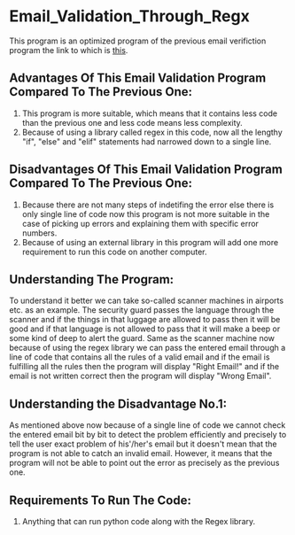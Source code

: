 # Email_Validation_Through_Regx

This program is an optimized program of the previous email verifiction program the link to which is [this](https://github.com/RabbanAli1122/Email_Validation_program/tree/main).

## Advantages Of This Email Validation Program Compared To The Previous One:

1. This program is more suitable, which means that it contains less code than the previous one and less code means less complexity.
2. Because of using a library called regex in this code, now all the lengthy "if", "else" and "elif" statements had narrowed down to a single line.

## Disadvantages Of This Email Validation Program Compared To The Previous One:

1. Because there are not many steps of indetifing the error else there is only single line of code now this program is not more suitable in the case of picking up errors and explaining them with specific error numbers.
2. Because of using an external library in this program will add one more requirement to run this code on another computer.

## Understanding The Program:

To understand it better we can take so-called scanner machines in airports etc. as an example. The security guard passes the language through the scanner and if the things in that luggage are allowed to pass then it will be good and if that language is not allowed to pass that it will make a beep or some kind of deep to alert the guard. Same as the scanner machine now because of using the regex library we can pass the entered email through a line of code that contains all the rules of a valid email and if the email is fulfilling all the rules then the program will display "Right Email!" and if the email is not written correct then the program will display "Wrong Email".
        
## Understanding the Disadvantage No.1:

As mentioned above now because of a single line of code we cannot check the entered email bit by bit to detect the problem efficiently and precisely to tell the user exact problem of his'/her's email but it doesn't mean that the program is not able to catch an invalid email. However, it means that the program will not be able to point out the error as precisely as the previous one.

## Requirements To Run The Code:

1. Anything that can run python code along with the Regex library.
